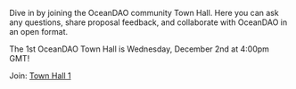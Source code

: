 
Dive in by joining the OceanDAO community Town Hall. Here you can ask any questions, share proposal feedback, and collaborate with OceanDAO in an open format.

The 1st OceanDAO Town Hall is Wednesday, December 2nd at 4:00pm GMT!

Join: [Town Hall 1](Town-Hall-1)
